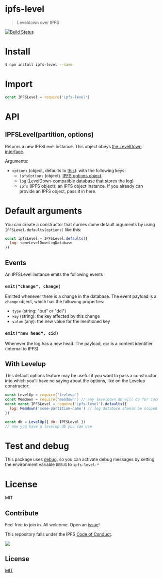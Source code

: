 # ipfs-level

> Leveldown over IPFS

[![Build Status](https://travis-ci.org/pgte/ipfs-level.svg?branch=master)](https://travis-ci.org/pgte/ipfs-level)

# Install

```bash
$ npm install ipfs-level --save
```

# Import

```js
const IPFSLevel = require('ipfs-level')
```

# API

## IPFSLevel(partition, options)

Returns a new IPFSLevel instance. This object obeys [the LevelDown interface](https://github.com/level/leveldown).

Arguments:

* `options` (object, defaults to [this](src/default-options.js)): with the following keys:
  * `ipfsOptions` (object). [IPFS options object](https://github.com/ipfs/js-ipfs#advanced-options-when-creating-an-ipfs-node).
  * `log` (LevelDown-compatible database that stores the log)
  * `ipfs` (IPFS object): an IPFS object instance. If you already can provide an IPFS object, pass it in here.

# Default arguments

You can create a constructor that curries some default arguments by using `IPFSLevel.defaults(options)` like this:

```js
const ipfsLevel = IPFSLevel.defaults({
  log: someLevelDownLogDatabase
})
```

## Events

An IPFSLevel instance emits the following events

### `emit("change", change)`

Emitted whenever there is a change in the database. The event payload is a `change` object, which has the following properties:
  * `type` (string: "put" or "del")
  * `key` (string): the key affected by this change
  * `value` (any): the new value for the mentioned key

### `emit("new head", cid)`

Whenever the log has a new head. The payload, `cid` is a content identifier (internal to IPFS)


## With Levelup


This default options feature may be useful if you want to pass a constructor into which you'll have no saying about the options, like on the Levelup constructor:

```js
const LevelUp = require('levleup')
const Memdown = require('memdown') // any leveldown db will do for caching log entries
const const IPFSLevel = require('ipfs-level').defaults({
  log: Memdown('some-partition-name') // log database should be scoped to partition
})

const db = LevelUp({ db: IPFSLevel })
// now you have a levelup db you can use
```

# Test and debug

This package uses [debug](https://github.com/visionmedia/debug#readme), so you can activate debug messages by setting the environment variable `DEBUG` to `ipfs-level:*`

# License

MIT

## Contribute

Feel free to join in. All welcome. Open an [issue](https://github.com/pgte/ipfs-level/issues)!

This repository falls under the IPFS [Code of Conduct](https://github.com/ipfs/community/blob/master/code-of-conduct.md).

[![](https://cdn.rawgit.com/jbenet/contribute-ipfs-gif/master/img/contribute.gif)](https://github.com/ipfs/community/blob/master/contributing.md)

## License

[MIT](LICENSE)

